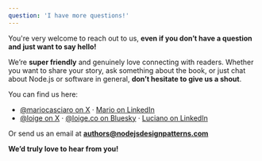 ```yaml
---
question: 'I have more questions!'
---
```


You're very welcome to reach out to us, **even if you don’t have a question and just want to say hello!**

We’re **super friendly** and genuinely love connecting with readers. Whether you want to share your story, ask something about the book, or just chat about Node.js or software in general, **don’t hesitate to give us a shout**.

You can find us here:

- [@mariocasciaro on X](https://x.com/mariocasciaro) · [Mario on LinkedIn](https://www.linkedin.com/in/mariocasciaro/)
- [@loige on X](https://x.com/loige) · [@loige.co on Bluesky](https://bsky.app/profile/loige.co) · [Luciano on LinkedIn](https://www.linkedin.com/in/lucianomammino/)

Or send us an email at **authors@nodejsdesignpatterns.com**

**We’d truly love to hear from you!**
